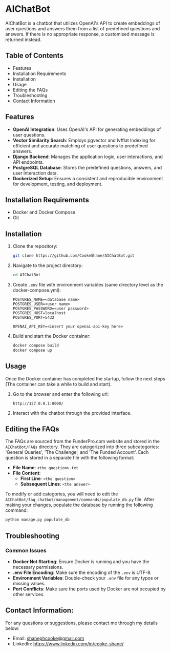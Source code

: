 # AIChatBot

AIChatBot is a chatbot that utilizes OpenAI's API to create embeddings of user questions and answers them from a list of predefined questions and answers. If there is no appropriate response, a customised message is returned instead.


## Table of Contents

- Features
- Installation Requirements
- Installation
- Usage
- Editing the FAQs
- Troubleshooting
- Contact Information


## Features

- **OpenAI Integration**: Uses OpenAI's API for generating embeddings of user questions.
- **Vector Similarity Search**: Employs pgvector and Ivfflat Indexing for efficient and accurate matching of user questions to predefined answers.
- **Django Backend**: Manages the application logic, user interactions, and API endpoints.
- **PostgreSQL Database**: Stores the predefined questions, answers, and user interaction data.
- **Dockerized Setup**: Ensures a consistent and reproducible environment for development, testing, and deployment.


## Installation Requirements

- Docker and Docker Compose
- Git


## Installation

1. Clone the repository:
    ```bash
    git clone https://github.com/CookeShane/AIChatBot.git
    ```
2. Navigate to the project directory:
    ```bash
    cd AIChatBot
    ```
3. Create `.env` file with environment variables (same directory level as the docker-compose.yml):
    ```plaintext
    POSTGRES_NAME=<database name>
    POSTGRES_USER=<user name>
    POSTGRES_PASSWORD=<user password>
    POSTGRES_HOST=localhost
    POSTGRES_PORT=5432

    OPENAI_API_KEY=<insert your openai-api-key here>
    ```
4. Build and start the Docker container:
    ```bash
    docker compose build
    docker compose up
    ```


## Usage

Once the Docker container has completed the startup, follow the next steps (The container can take a while to build and start).
1. Go to the browser and enter the following url:
    ```plaintext
    http://127.0.0.1:8000/
    ```
2. Interact with the chatbot through the provided interface.


## Editing the FAQs

The FAQs are sourced from the FunderPro.com website and stored in the `AIChatBot/FAQs` directory. They are categorized into three subcategories: 'General Queries', 'The Challenge', and 'The Funded Account'. Each question is stored in a separate file with the following format:

- **File Name**: `<the question>.txt`
- **File Content**:
  - **First Line**: `<the question>`
  - **Subsequent Lines**: `<the answer>`

To modify or add categories, you will need to edit the `AIChatBot/faq_chatbot/management/commands/populate_db.py` file. After making your changes, populate the database by running the following command:
```bash
python manage.py populate_db
```

## Troubleshooting

### Common Issues

- **Docker Not Starting**: Ensure Docker is running and you have the necessary permissions.
- **.env File Encoding**: Make sure the encoding of the `.env` is UTF-8.
- **Environment Variables**: Double-check your `.env` file for any typos or missing values.
- **Port Conflicts**: Make sure the ports used by Docker are not occupied by other services.



## Contact Information:

For any questions or suggestions, please contact me through my details below:
- Email: shanephcooke@gmail.com
- LinkedIn: https://www.linkedin.com/in/cooke-shane/